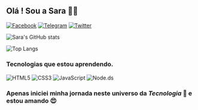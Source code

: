 ## Olá ! Sou a Sara 👋🏾


[![Facebook](https://img.shields.io/badge/Facebook-1877F2?style=for-the-badge&logo=facebook&logoColor=white)]()
[![Telegram](https://img.shields.io/badge/Telegram-2CA5E0?style=for-the-badge&logo=telegram&logoColor=white)](https://t.me/Sara_A_Lima)
[![Twitter](https://img.shields.io/badge/Twitter-1DA1F2?style=for-the-badge&logo=twitter&logoColor=white)]()

![Sara's GitHub stats](https://github-readme-stats.vercel.app/api?username=SaraAguiarLima&show_icons=true&theme=radical)

![Top Langs](https://github-readme-stats.vercel.app/api/top-langs/?username=SaraAguiarLima&layout=compact)

### Tecnologias que estou aprendendo.

<div style="display;inline_block">
  <img  align="center"alt="HTML5" src="https://img.shields.io/badge/HTML5-E34F26?style=for-the-badge&logo=html5&logoColor=white"/>
  <img  align="center" alt="CSS3" src="https://img.shields.io/badge/CSS3-1572B6?style=for-the-badge&logo=css3&logoColor=white"/>
  <img  align="center" alt="JavaScript" src="https://img.shields.io/badge/JavaScript-F7DF1E?style=for-the-badge&logo=javascript&logoColor=black"/>
  <img  align="center" alt="Node.ds" src="https://img.shields.io/badge/Node.js-43853D?style=for-the-badge&logo=node.js&logoColor=white"
</div><br>

### Apenas iniciei minha jornada neste universo da *Tecnologia* 🤖 e estou amando 😍





